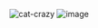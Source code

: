 ![cat-crazy](https://github.com/Corpse911/jubileu/assets/141039116/3dac7659-3783-4496-a1f1-95033e795179)
![image](https://github.com/Corpse911/jubileu/assets/141039116/b1582ce9-6d74-43ac-9035-df8a1314037b)
